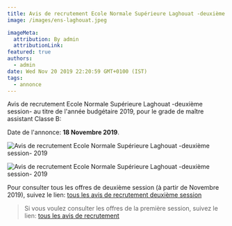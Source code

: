 ```yaml
---
title: Avis de recrutement Ecole Normale Supérieure Laghouat -deuxième session-
image: /images/ens-laghouat.jpeg

imageMeta:
  attribution: By admin
  attributionLink:
featured: true
authors:
  - admin
date: Wed Nov 20 2019 22:20:59 GMT+0100 (IST)
tags:
  - annonce
---
```

Avis de recrutement Ecole Normale Supérieure Laghouat -deuxième session- au titre de l'année budgétaire 2019, pour le grade de maître assistant Classe B:

Date de l'annonce: **18 Novembre 2019**.

![Avis de recrutement Ecole Normale Supérieure Laghouat -deuxième session- 2019](/images/ecole-nat-sup-laghouat-deuxieme-session.jpg)

![Avis de recrutement Ecole Normale Supérieure Laghouat -deuxième session- 2019](/images/ecole-nat-sup-laghouat-deuxieme-session-2.jpg)


Pour consulter tous les offres de deuxième session (à partir de Novembre 2019), suivez le lien: [tous les avis de recrutement deuxième session](/tous-les-avis-de-recrutement-mitre-assistant-classe-b-au-titre-de-l-annee-2019-deuxieme-session/)

>Si vous voulez consulter les offres de la première session, suivez le lien: [tous les avis de recrutement](/tous_les_avis_de_recrutement_annee_budgetaire_2019/)
